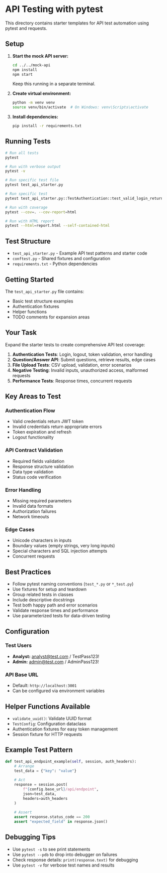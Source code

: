 # API Testing with pytest

This directory contains starter templates for API test automation using pytest and requests.

## Setup

1. **Start the mock API server:**
   ```bash
   cd ../../mock-api
   npm install
   npm start
   ```
   Keep this running in a separate terminal.

2. **Create virtual environment:**
   ```bash
   python -m venv venv
   source venv/bin/activate  # On Windows: venv\Scripts\activate
   ```

3. **Install dependencies:**
   ```bash
   pip install -r requirements.txt
   ```

## Running Tests

```bash
# Run all tests
pytest

# Run with verbose output
pytest -v

# Run specific test file
pytest test_api_starter.py

# Run specific test
pytest test_api_starter.py::TestAuthentication::test_valid_login_returns_token

# Run with coverage
pytest --cov=. --cov-report=html

# Run with HTML report
pytest --html=report.html --self-contained-html
```

## Test Structure

- `test_api_starter.py` - Example API test patterns and starter code
- `conftest.py` - Shared fixtures and configuration
- `requirements.txt` - Python dependencies

## Getting Started

The `test_api_starter.py` file contains:
- Basic test structure examples
- Authentication fixtures
- Helper functions
- TODO comments for expansion areas

## Your Task

Expand the starter tests to create comprehensive API test coverage:

1. **Authentication Tests**: Login, logout, token validation, error handling
2. **Question/Answer API**: Submit questions, retrieve results, edge cases
3. **File Upload Tests**: CSV upload, validation, error scenarios
4. **Negative Testing**: Invalid inputs, unauthorized access, malformed requests
5. **Performance Tests**: Response times, concurrent requests

## Key Areas to Test

### Authentication Flow
- Valid credentials return JWT token
- Invalid credentials return appropriate errors
- Token expiration and refresh
- Logout functionality

### API Contract Validation
- Required fields validation
- Response structure validation
- Data type validation
- Status code verification

### Error Handling
- Missing required parameters
- Invalid data formats
- Authorization failures
- Network timeouts

### Edge Cases
- Unicode characters in inputs
- Boundary values (empty strings, very long inputs)
- Special characters and SQL injection attempts
- Concurrent requests

## Best Practices

- Follow pytest naming conventions (`test_*.py` or `*_test.py`)
- Use fixtures for setup and teardown
- Group related tests in classes
- Include descriptive docstrings
- Test both happy path and error scenarios
- Validate response times and performance
- Use parameterized tests for data-driven testing

## Configuration

### Test Users
- **Analyst:** analyst@test.com / TestPass123!
- **Admin:** admin@test.com / AdminPass123!

### API Base URL
- Default: `http://localhost:3001`
- Can be configured via environment variables

## Helper Functions Available

- `validate_uuid()`: Validate UUID format
- `TestConfig`: Configuration dataclass
- Authentication fixtures for easy token management
- Session fixture for HTTP requests

## Example Test Pattern

```python
def test_api_endpoint_example(self, session, auth_headers):
    # Arrange
    test_data = {"key": "value"}
    
    # Act
    response = session.post(
        f"{config.base_url}/api/endpoint",
        json=test_data,
        headers=auth_headers
    )
    
    # Assert
    assert response.status_code == 200
    assert "expected_field" in response.json()
```

## Debugging Tips

- Use `pytest -s` to see print statements
- Use `pytest --pdb` to drop into debugger on failures
- Check response details: `print(response.text)` for debugging
- Use `pytest -v` for verbose test names and results